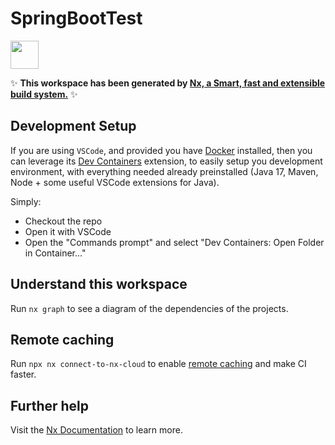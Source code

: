 # SpringBootTest

<a alt="Nx logo" href="https://nx.dev" target="_blank" rel="noreferrer"><img src="https://raw.githubusercontent.com/nrwl/nx/master/images/nx-logo.png" width="45"></a>

✨ **This workspace has been generated by [Nx, a Smart, fast and extensible build system.](https://nx.dev)** ✨

## Development Setup

If you are using `VSCode`, and provided you have [Docker](https://docker.com) installed, then you can leverage its [Dev Containers](https://marketplace.visualstudio.com/items?itemName=ms-vscode-remote.remote-containers) extension, to easily setup you development environment, with everything needed already preinstalled (Java 17, Maven, Node + some useful VSCode extensions for Java).

Simply:

- Checkout the repo
- Open it with VSCode
- Open the "Commands prompt" and select "Dev Containers: Open Folder in Container..."


## Understand this workspace

Run `nx graph` to see a diagram of the dependencies of the projects.

## Remote caching

Run `npx nx connect-to-nx-cloud` to enable [remote caching](https://nx.app) and make CI faster.

## Further help

Visit the [Nx Documentation](https://nx.dev) to learn more.
